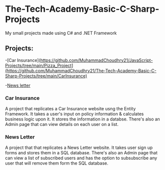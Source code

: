 # The-Tech-Academy-Basic-C-Sharp-Projects

My small projects made using C# and .NET Framework

## Projects:
-[Car Insurance](https://github.com/MuhammadChoudhry21/JavaScript-Projects/tree/main/Pizza_Project](https://github.com/MuhammadChoudhry21/The-Tech-Academy-Basic-C-Sharp-Projects/tree/main/CarInsurance)

-[News letter](https://github.com/MuhammadChoudhry21/The-Tech-Academy-Basic-C-Sharp-Projects/tree/main/NewsLetterAppMVC)

### Car Insurance

A project that replicates a Car Insurance website usng the Entity Framework. It takes a user's input on policy information & calculates business logic upon it. It stores the information in a databse. There's also an Admin page that can view details on each user on a list.

### News Letter

A project that that replicates a News Letter website. It takes user sign up forms and stores them in a SQL database. There's also an Admin page that can view a list of subscribed users and has the option to subsubscribe any user that will remove them form the SQL database. 
